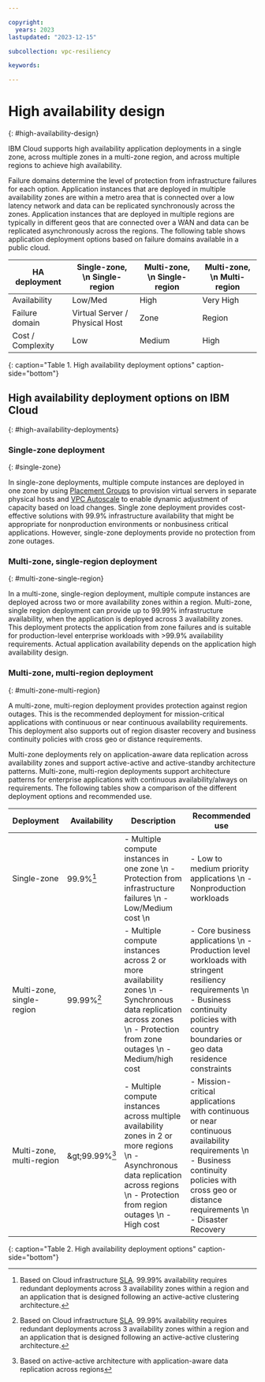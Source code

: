 ```yaml
---

copyright:
  years: 2023
lastupdated: "2023-12-15"

subcollection: vpc-resiliency

keywords:

---
```


# High availability design
{: #high-availability-design}

IBM Cloud supports high availability application deployments in a single zone, across multiple zones in a multi-zone region, and across multiple regions to achieve high availability.

Failure domains determine the level of protection from infrastructure failures for each option. Application instances that are deployed in multiple availability zones are within a metro area that is connected over a low latency network and data can be replicated synchronously across the zones. Application instances that are deployed in multiple regions are typically in different geos that are connected over a WAN and data can be replicated asynchronously across the regions. The following table shows application deployment options based on failure domains available in a public cloud.

| HA deployment | Single-zone, \n Single-region | Multi-zone, \n Single-region | Multi-zone, \n Multi-region |
|-------------------|-----------------------------------|------------------------------------|-----------------------------------|
| Availability      | Low/Med                           | High                               | Very High                         |
| Failure domain    | Virtual Server / Physical Host    | Zone                               | Region                            |
| Cost / Complexity | Low                               | Medium                             | High                              |
{: caption="Table 1. High availability deployment options" caption-side="bottom"}

## High availability deployment options on IBM Cloud
{: #high-availability-deployments}

### Single-zone deployment
{: #single-zone}

In single-zone deployments, multiple compute instances are deployed in one zone by using [Placement Groups](/docs/vpc?topic=vpc-about-placement-groups-for-vpc) to provision virtual servers in separate physical hosts and [VPC Autoscale](/docs/vpc?topic=vpc-creating-auto-scale-instance-group) to enable dynamic adjustment of capacity based on load changes. Single zone deployment provides cost-effective solutions with 99.9% infrastructure availability that might be appropriate for nonproduction environments or nonbusiness critical applications. However, single-zone deployments provide no protection from zone outages.

### Multi-zone, single-region deployment
{: #multi-zone-single-region}

In a multi-zone, single-region deployment, multiple compute instances are deployed across two or more availability zones within a region. Multi-zone, single region deployment can provide up to 99.99% infrastructure availability, when the application is deployed across 3 availability zones. This deployment protects the application from zone failures and is suitable for production-level enterprise workloads with \>99.9% availability requirements. Actual application availability depends on the application high availability design.

### Multi-zone, multi-region deployment
{: #multi-zone-multi-region}

A multi-zone, multi-region deployment provides protection against region outages. This is the recommended deployment for mission-critical applications with continuous or near continuous availability requirements. This deployment also supports out of region disaster recovery and business continuity policies with cross geo or distance requirements.

Multi-zone deployments rely on application-aware data replication across availability zones and support active-active and active-standby architecture patterns. Multi-zone, multi-region deployments support architecture patterns for enterprise applications with continuous availability/always on requirements. The following tables show a comparison of the different deployment options and recommended use.

| Deployment    | Availability | Description   | Recommended use   |
|------------------|------------------|------------------|------------------|
| Single-zone                | 99.9%[^footnote1]           | - Multiple compute instances in one zone \n - Protection from infrastructure failures \n - Low/Medium cost \n | - Low to medium priority applications \n - Nonproduction workloads |
| Multi-zone, single-region | 99.99%[^footnote2]          | - Multiple compute instances across 2 or more availability zones \n - Synchronous data replication across zones \n - Protection from zone outages \n - Medium/high cost | - Core business applications \n - Production level workloads with stringent resiliency requirements \n - Business continuity policies with country boundaries or geo data residence constraints |
| Multi-zone, multi-region  | &amp;gt;99.99%[^footnote3]        | - Multiple compute instances across multiple availability zones in 2 or more regions \n - Asynchronous data replication across regions \n - Protection from region outages \n - High cost | - Mission-critical applications with continuous or near continuous availability requirements \n - Business continuity policies with cross geo or distance requirements \n - Disaster Recovery |
{: caption="Table 2. High availability deployment options" caption-side="bottom"}

[^footnote1]: Based on Cloud infrastructure [SLA](https://www.ibm.com/support/customer/csol/terms/?id=i126-9268&lc=en#detail-document). 99.99% availability requires redundant deployments across 3 availability zones within a region and an application that is designed following an active-active clustering architecture.

[^footnote2]: Based on Cloud infrastructure [SLA](https://www.ibm.com/support/customer/csol/terms/?id=i126-9268&lc=en#detail-document). 99.99% availability requires redundant deployments across 3 availability zones within a region and an application that is designed following an active-active clustering architecture.

[^footnote3]: Based on active-active architecture with application-aware data replication across regions
